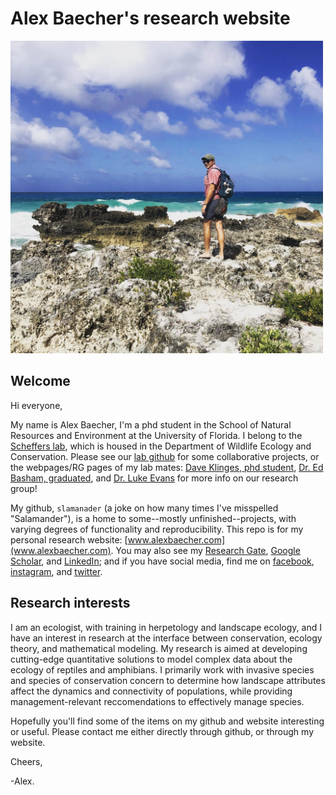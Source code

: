 <!-- README.md is generated from README.Rmd. Please edit that file -->

# Alex Baecher's research website

<!-- badges: start -->

<img src="static/media/repo_image.jpg" width="500px">

## Welcome

Hi everyone, 

My name is Alex Baecher, I'm a phd student in the School of Natural Resources and Environment at the University of Florida. I belong to the [Scheffers lab](https://www.schefferslab.com/), which is housed in the Department of Wildlife Ecology and Conservation. Please see our [lab github](https://github.com/schefferslab) for some collaborative projects, or the webpages/RG pages of my lab mates: [Dave Klinges, phd student](https://natureinparadise.github.io/), [Dr. Ed Basham, graduated](https://www.edmundbasham.com/), and [Dr. Luke Evans](https://www.researchgate.net/profile/Luke-Evans-2) for more info on our research group!

My github, `slamanader` (a joke on how many times I've misspelled "Salamander"), is a home to some--mostly unfinished--projects, with varying degrees of functionality and reproducibility. This repo is for my personal research website: [www.alexbaecher.com](www.alexbaecher.com). You may also see my [Research Gate](https://www.researchgate.net/profile/Joseph-Baecher), [Google Scholar](https://www.linkedin.com/in/alex-baecher-5972a43b/), and [LinkedIn](https://www.linkedin.com/in/alex-baecher-5972a43b/); and if you have social media, find me on [facebook](https://www.facebook.com/baechermander), [instagram](https://www.instagram.com/j_baecher/), and [twitter](https://twitter.com/AlexBaecher). 

## Research interests
I am an ecologist, with training in herpetology and landscape ecology, and I have an interest in research at the interface between conservation, ecology theory, and mathematical modeling. My research is aimed at developing cutting-edge quantitative solutions to model complex data about the ecology of reptiles and amphibians. I primarily work with invasive species and species of conservation concern to determine how landscape attributes affect the dynamics and connectivity of populations, while providing management-relevant reccomendations to effectively manage species. 

Hopefully you'll find some of the items on my github and website interesting or useful. Please contact me either directly through github, or through my website. 

Cheers, 

-Alex. 
